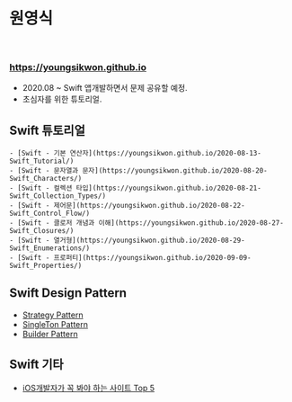 # 원영식

<br>

### https://youngsikwon.github.io



- 2020.08 ~ Swift 앱개발하면서 문제 공유할 예정.
 - 초심자를 위한 튜토리얼.
  ## Swift 튜토리얼
    - [Swift - 기본 연산자](https://youngsikwon.github.io/2020-08-13-Swift_Tutorial/)
    - [Swift - 문자열과 문자](https://youngsikwon.github.io/2020-08-20-Swift_Characters/)
    - [Swift - 컬렉션 타입](https://youngsikwon.github.io/2020-08-21-Swift_Collection_Types/)
    - [Swift - 제어문](https://youngsikwon.github.io/2020-08-22-Swift_Control_Flow/)
    - [Swift - 클로저 개념과 이해](https://youngsikwon.github.io/2020-08-27-Swift_Closures/)
    - [Swift - 열거형](https://youngsikwon.github.io/2020-08-29-Swift_Enumerations/)
    - [Swift - 프로퍼티](https://youngsikwon.github.io/2020-09-09-Swift_Properties/)
    
  ## Swift Design Pattern
   - [Strategy Pattern](https://youngsikwon.github.io/2020-09-03-Swift_Design_Pattern_P/)
   - [SingleTon Pattern](https://youngsikwon.github.io/2020-09-02-Swift_Design_Pattern/)
   - [Builder Pattern](https://youngsikwon.github.io/2020-09-11-Swift_Builderpattern/)
   
  ## Swift 기타 
  
   - [iOS개발자가 꼭 봐야 하는 사이트 Top 5](https://youngsikwon.github.io/2020-09-04-Swift_iOS_Developer_recommendation/)


 
